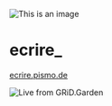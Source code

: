 ![This is an image](https://worldwideweb.interlectual.org/ecrire_.png)
# ecrire_

[ecrire.pismo.de](https://ecrire.pismo.de)

![Live from GRiD.Garden](https://worldwideweb.mr.t-cup.space/felix.jpg)
